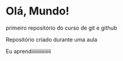 # Olá, Mundo!
primeiro repositório do curso de git e github

Repositório criado durante uma aula 

Eu aprendiiiiiiiiiiiiiii